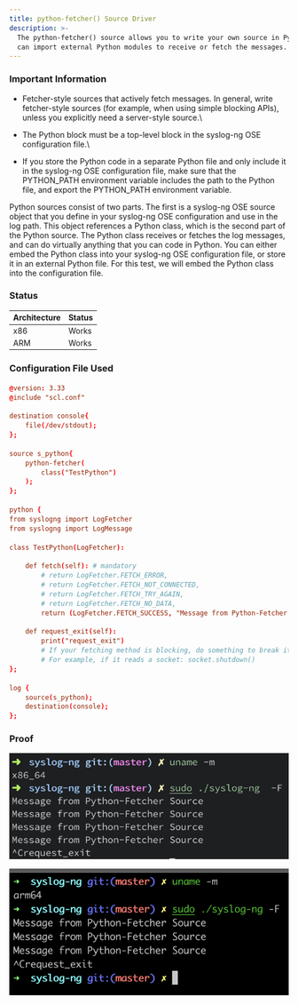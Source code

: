 ```yaml
---
title: python-fetcher() Source Driver
description: >-
  The python-fetcher() source allows you to write your own source in Python. You
  can import external Python modules to receive or fetch the messages.
---
```


### Important Information <a href="#important-information" id="important-information"></a>

* Fetcher-style sources that actively fetch messages. In general, write fetcher-style sources (for example, when using simple blocking APIs), unless you explicitly need a server-style source.\

* The Python block must be a top-level block in the syslog-ng OSE configuration file.\

* If you store the Python code in a separate Python file and only include it in the syslog-ng OSE configuration file, make sure that the PYTHON\_PATH environment variable includes the path to the Python file, and export the PYTHON\_PATH environment variable.

Python sources consist of two parts. The first is a syslog-ng OSE source object that you define in your syslog-ng OSE configuration and use in the log path. This object references a Python class, which is the second part of the Python source. The Python class receives or fetches the log messages, and can do virtually anything that you can code in Python. You can either embed the Python class into your syslog-ng OSE configuration file, or store it in an external Python file. For this test, we will embed the Python class into the configuration file.

### Status <a href="#status" id="status"></a>

| Architecture | Status |
| ------------ | ------ |
| x86          | Works  |
| ARM          | Works  |

### Configuration File Used <a href="#configuration-file-used" id="configuration-file-used"></a>

```conf
@version: 3.33
@include "scl.conf"

destination console{
    file(/dev/stdout);
};

source s_python{
    python-fetcher(
        class("TestPython")
    );
};

python {
from syslogng import LogFetcher
from syslogng import LogMessage

class TestPython(LogFetcher):

    def fetch(self): # mandatory
        # return LogFetcher.FETCH_ERROR,
        # return LogFetcher.FETCH_NOT_CONNECTED,
        # return LogFetcher.FETCH_TRY_AGAIN,
        # return LogFetcher.FETCH_NO_DATA,
        return (LogFetcher.FETCH_SUCCESS, "Message from Python-Fetcher Source")

    def request_exit(self):
        print("request_exit")
        # If your fetching method is blocking, do something to break it
        # For example, if it reads a socket: socket.shutdown()
};

log {
    source(s_python);
    destination(console);
};
```

### Proof

![python-fetcher() source tested on macOS (x86)](</assets/images/Screenshot 2021-08-16 at 1.51.48 AM.png>)

![python-fetcher() source tested on macOS (x86)](</assets/images/Screen Shot 2021-08-16 at 1.52.45 AM.png>)
